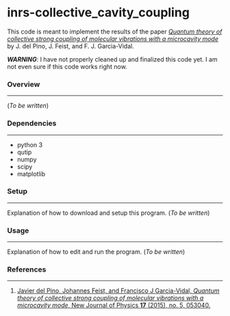 # inrs-collective_cavity_coupling

This code is meant to implement the results of the paper
[_Quantum theory of collective strong coupling of molecular 
vibrations with a microcavity mode_][paper]
by J. del Pino, J. Feist, and F. J. Garcia-Vidal.


_**WARNING**_: I have not properly cleaned up and finalized this code yet.
I am not even sure if this code works right now. 


### Overview
---
(_To be written_)

### Dependencies
---
* python 3
* qutip
* numpy
* scipy
* matplotlib

### Setup
---
Explanation of how to download and setup this program.
(_To be written_)

### Usage
---
Explanation of how to edit and run the program.
(_To be written_)

### References
---

1. [Javier del Pino, Johannes Feist, and Francisco J Garcia-Vidal, 
_Quantum theory of collective strong coupling of molecular 
vibrations with a microcavity mode_, 
New Journal of Physics **17** (2015), no. 5, 053040.][paper]

[paper]: http://iopscience.iop.org/article/10.1088/1367-2630/17/5/053040/meta "Quantum theory of collective strong coupling of molecular 
vibrations with a microcavity mode"

